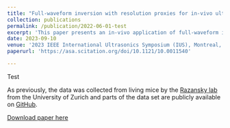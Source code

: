 ```yaml
---
title: "Full-waveform inversion with resolution proxies for in-vivo ultrasound computed tomography"
collection: publications
permalink: /publication/2022-06-01-test
excerpt: 'This paper presents an in-vivo application of full-waveform inversion (FWI) to medical ultrasound data, reconstructing a cross-sectional slice through a mouse's abdomen. The goal of this study was to push the boundaries of high-resolution FWI for small-scale medical applications. To underline the accuracy of the reconstructed tissue models, we also provide a resolution analysis based on point-spread functions that provides a baseline for an uncertainty quantification, which is essential to accurately interpret reconstructed tissue and anatomical features in a post-processing step. '
date: 2023-09-10
venue: '2023 IEEE International Ultrasonics Symposium (IUS), Montreal, Quebec, Canada'
paperurl: 'https://asa.scitation.org/doi/10.1121/10.0011540'

---
```

Test 

As previously, the data was collected from living mice by the [Razansky lab](https://www.razanskylab.org/) from the University of Zurich and parts of the data set are publicly available on [GitHub](https://github.com/berkanlafci/pyruct). 

[Download paper here](https://www.researchgate.net/publication/379492367_Waveform_inversion_with_calibrated_source-time_functions_for_improving_in-vivo_ultrasound_computed_tomography)

